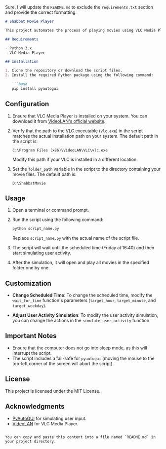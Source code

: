 Sure, I will update the `README.md` to exclude the `requirements.txt` section and provide the correct formatting.

```markdown
# Shabbat Movie Player

This project automates the process of playing movies using VLC Media Player at a scheduled time. It simulates user activity to prevent the computer from going idle and then plays movies from a specified folder.

## Requirements

- Python 3.x
- VLC Media Player

## Installation

1. Clone the repository or download the script files.
2. Install the required Python package using the following command:

   ```bash
   pip install pyautogui
   ```

## Configuration

1. Ensure that VLC Media Player is installed on your system. You can download it from [VideoLAN's official website](https://www.videolan.org/vlc/).
2. Verify that the path to the VLC executable (`vlc.exe`) in the script matches the actual installation path on your system. The default path in the script is:
   ```
   C:\Program Files (x86)\VideoLAN\VLC\vlc.exe
   ```
   Modify this path if your VLC is installed in a different location.

3. Set the `folder_path` variable in the script to the directory containing your movie files. The default path is:
   ```
   D:\ShabbatMovie
   ```

## Usage

1. Open a terminal or command prompt.
2. Run the script using the following command:

   ```bash
   python script_name.py
   ```

   Replace `script_name.py` with the actual name of the script file.

3. The script will wait until the scheduled time (Friday at 16:40) and then start simulating user activity.
4. After the simulation, it will open and play all movies in the specified folder one by one.

## Customization

- **Change Scheduled Time**: 
  To change the scheduled time, modify the `wait_for_time` function's parameters (`target_hour`, `target_minute`, and `target_weekday`).

- **Adjust User Activity Simulation**: 
  To modify the user activity simulation, you can change the actions in the `simulate_user_activity` function.

## Important Notes

- Ensure that the computer does not go into sleep mode, as this will interrupt the script.
- The script includes a fail-safe for `pyautogui` (moving the mouse to the top-left corner of the screen will abort the script).

## License

This project is licensed under the MIT License.

## Acknowledgments

- [PyAutoGUI](https://pyautogui.readthedocs.io/en/latest/) for simulating user input.
- [VideoLAN](https://www.videolan.org/) for VLC Media Player.
```

You can copy and paste this content into a file named `README.md` in your project directory.
